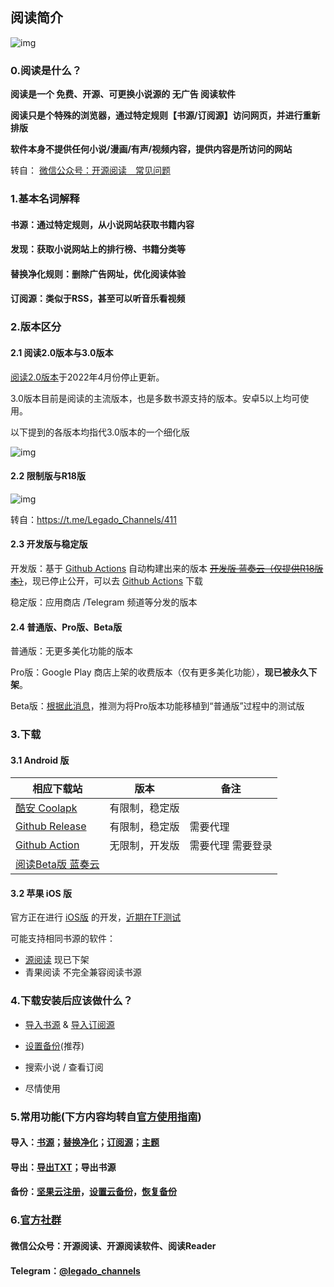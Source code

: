 ## 阅读简介

![img](https://telegra.ph/file/baff78c0816cac595ba8a.jpg)

### 0.阅读是什么？

**阅读是一个 免费、开源、可更换小说源的 无广告 阅读软件**

**阅读只是个特殊的浏览器，通过特定规则【书源/订阅源】访问网页，并进行重新排版**

**软件本身不提供任何小说/漫画/有声/视频内容，提供内容是所访问的网站**

转自： [微信公众号：开源阅读　常见问题](https://mp.weixin.qq.com/s/5EO-TuqYfDrK-bFk78vd3g)



### 1.基本名词解释

#### **书源：通过特定规则，从小说网站获取书籍内容**

#### **发现：获取小说网站上的排行榜、书籍分类等**

#### **替换净化规则：删除广告网址，优化阅读体验**

#### **订阅源：类似于RSS，甚至可以听音乐看视频**



### 2.版本区分

#### 2.1 阅读2.0版本与3.0版本

[阅读2.0版本](https://github.com/gedoor/MyBookshelf/releases)于2022年4月份停止更新。

3.0版本目前是阅读的主流版本，也是多数书源支持的版本。安卓5以上均可使用。

以下提到的各版本均指代3.0版本的一个细化版

![img](https://raw.githubusercontent.com/gedoor/legado/master/app/src/main/res/mipmap-xxxhdpi/ic_launcher.png)

#### 2.2 限制版与R18版

![img](https://telegra.ph/file/ba6a9c754d2f5912a60ca.png)

转自：https://t.me/Legado_Channels/411

#### 2.3 开发版与稳定版

开发版：基于 [Github Actions](https://github.com/gedoor/legado/actions) 自动构建出来的版本
~~[开发版 蓝奏云（仅提供R18版本）](https://kunfei.lanzoui.com/b0f810h4b)~~，现已停止公开，可以去 [Github Actions](https://github.com/gedoor/legado/actions) 下载

稳定版：应用商店 /Telegram 频道等分发的版本



#### 2.4 普通版、Pro版、Beta版

普通版：无更多美化功能的版本

Pro版：Google Play 商店上架的收费版本（仅有更多美化功能），**现已被永久下架**。

Beta版：[根据此消息](https://t.me/Legado_Channels/1279)，推测为将Pro版本功能移植到“普通版”过程中的测试版



### 3.下载

#### 3.1  Android 版

| 相应下载站                                                   | 版本           | 备注                 |
| ------------------------------------------------------------ | -------------- | -------------------- |
| [酷安 Coolapk](https://www.coolapk.com/apk/io.legado.app.release) | 有限制，稳定版 |                      |
| [Github Release](https://github.com/gedoor/legado/releases/latest) | 有限制，稳定版 | 需要代理             |
| [Github Action](https://github.com/gedoor/legado/actions)    | 无限制，开发版 | 需要代理    需要登录 |
| [阅读Beta版 蓝奏云](https://miaogongzi.lanzout.com/b01rgkhhe) |                |                      |



#### 3.2 苹果 iOS 版

官方正在进行 [iOS版](https://github.com/gedoor/YueDuFlutter) 的开发，[近期在TF测试](https://gedoor.github.io/download)

可能支持相同书源的软件：

- [源阅读](https://github.com/kaich/Yuedu) 现已下架
- 青果阅读 不完全兼容阅读书源


### 4.下载安装后应该做什么？

- [导入书源](./Import.md) & [导入订阅源](./Import2.md)

- [设置备份](./WebdavBackup.md)(推荐)

- 搜索小说 / 查看订阅

- 尽情使用



### 5.常用功能(下方内容均转自[官方使用指南](https://www.yuque.com/legado/wiki/xz))

#### 导入：[书源](https://www.yuque.com/legado/wiki/xdroke)；[替换净化](https://www.yuque.com/legado/wiki/gnt3nq)；[订阅源](https://www.yuque.com/legado/wiki/grqch2)；[主题](https://www.yuque.com/legado/wiki/tgbqdy)

#### 导出：[导出TXT](https://telegra.ph/很多人不知道如何导出TXT-02-16)；导出书源

#### 备份：[坚果云注册](https://www.yuque.com/legado/wiki/fkx510)，[设置云备份](https://www.yuque.com/legado/wiki/mgu5qu)，[恢复备份](https://www.yuque.com/legado/wiki/nxs89y)



### 6.[官方社群](https://www.yuque.com/legado/wiki/community)

#### 微信公众号：**开源阅读**、开源阅读软件、阅读Reader

#### Telegram：[@legado_channels](https://t.me/legado_channels)

